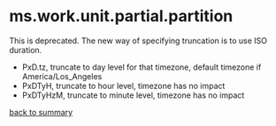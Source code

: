 # ms.work.unit.partial.partition

This is deprecated. The new way of specifying truncation is to use ISO duration. 

- PxD.tz, truncate to day level for that timezone, default timezone if America/Los_Angeles
- PxDTyH, truncate to hour level, timezone has no impact
- PxDTyHzM, truncate to minute level, timezone has no impact

[back to summary](summary.md)